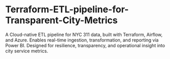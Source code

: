 # Terraform-ETL-pipeline-for-Transparent-City-Metrics
A Cloud-native ETL pipeline for NYC 311 data, built with Terraform, Airflow, and Azure. Enables real-time ingestion, transformation, and reporting via Power BI. Designed for resilience, transparency, and operational insight into city service metrics.
